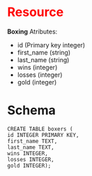 # <span style="color:red">Resource</span>
**Boxing**
Atributes:
- id (Primary key integer)
- first_name (string)
- last_name (string)
- wins (integer)
- losses (integer)
- gold (integer)

# Schema
`CREATE TABLE boxers (`\
`id INTEGER PRIMARY KEY,`\
`first_name TEXT,`\
`last_name TEXT,`\
`wins INTEGER,`\
`losses INTEGER,`\
`gold INTEGER);`
